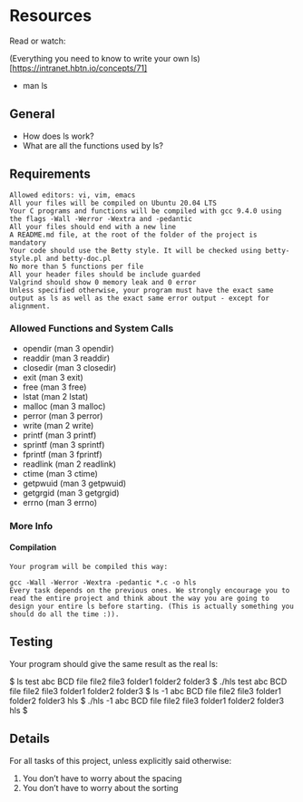 # Resources
Read or watch:

(Everything you need to know to write your own ls)[https://intranet.hbtn.io/concepts/71]
* man ls

## General
* How does ls work?
* What are all the functions used by ls?

## Requirements

    Allowed editors: vi, vim, emacs
    All your files will be compiled on Ubuntu 20.04 LTS
    Your C programs and functions will be compiled with gcc 9.4.0 using the flags -Wall -Werror -Wextra and -pedantic
    All your files should end with a new line
    A README.md file, at the root of the folder of the project is mandatory
    Your code should use the Betty style. It will be checked using betty-style.pl and betty-doc.pl
    No more than 5 functions per file
    All your header files should be include guarded
    Valgrind should show 0 memory leak and 0 error
    Unless specified otherwise, your program must have the exact same output as ls as well as the exact same error output - except for alignment.

### Allowed Functions and System Calls
* opendir (man 3 opendir)
* readdir (man 3 readdir)
* closedir (man 3 closedir)
* exit (man 3 exit)
* free (man 3 free)
* lstat (man 2 lstat)
* malloc (man 3 malloc)
* perror (man 3 perror)
* write (man 2 write)
* printf (man 3 printf)
* sprintf (man 3 sprintf)
* fprintf (man 3 fprintf)
* readlink (man 2 readlink)
* ctime (man 3 ctime)
* getpwuid (man 3 getpwuid)
* getgrgid (man 3 getgrgid)
* errno (man 3 errno)

### More Info
#### Compilation
    Your program will be compiled this way:

    gcc -Wall -Werror -Wextra -pedantic *.c -o hls
    Every task depends on the previous ones. We strongly encourage you to read the entire project and think about the way you are going to design your entire ls before starting. (This is actually something you should do all the time :)).

## Testing
Your program should give the same result as the real ls:

$ ls test
abc  BCD  file  file2  file3  folder1  folder2  folder3
$ ./hls test
abc  BCD  file  file2  file3  folder1  folder2  folder3
$ ls -1
abc
BCD
file
file2
file3
folder1
folder2
folder3
hls
$ ./hls -1
abc
BCD
file
file2
file3
folder1
folder2
folder3
hls
$

## Details
For all tasks of this project, unless explicitly said otherwise:

1. You don’t have to worry about the spacing
2. You don’t have to worry about the sorting